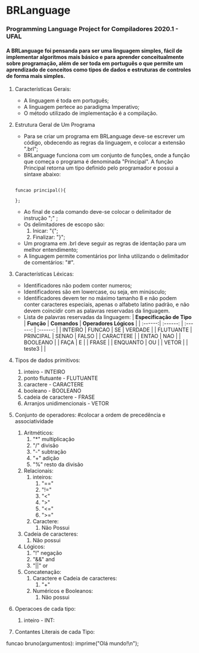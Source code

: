 # BRLanguage
### Programming Language Project for Compiladores 2020.1 - UFAL
#### A BRLanguage foi pensanda para ser uma linguagem simples, fácil de implementar algorítmos mais básico e para aprender conceitualmente sobre programação, além de ser toda em português o que permite um aprendizado de conceitos como tipos de dados e estruturas de controles de forma mais simples.

1. Características Gerais:
   - A linguagem é toda em português;
   - A linguagem pertece ao paradigma Imperativo;
   - O método utilizado de implementação é a compilação.
   
1. Estrutura Geral de Um Programa
   - Para se criar um programa em BRLanguage deve-se escrever um código, obdecendo as regras da linguagem, e colocar a extensão ".brl";
   - BRLanguage funciona com um conjunto de funções, onde a função que começa o programa é denominada "Principal". A função Principal retorna um tipo definido pelo programador e possui a sintaxe abaixo:
   
   ```
   
   funcao principal(){
   
   };
   
   ```
   - Ao final de cada comando deve-se colocar o delimitador de instrução ";" ;
   - Os delimitadores de escopo são:
     1. Inicar: "{";
     1. Finalizar: "}";
   - Um programa em .brl deve seguir as regras de identação para um melhor entendimento;
   - A linguagem permite comentários por linha utilizando o delimitador de comentários: "#".

1. Características Léxicas:
   - Identificadores não podem conter numeros;
   - Identificadores são em lowercase, ou seja, em minúsculo;
   - Identificadores devem ter no máximo tamanho 8 e não podem conter caracteres especiais, apenas o alfabeto latino padrão, e não devem coincidir com as palavras reservadas da linguagem.
   - Lista de palavras reservadas da linguagem:
     | **Especificação de Tipo** | **Função** | **Comandos** | **Operadores Lógicos** |
     | :------:| :------: | :------: | :------: |
     | INTEIRO | FUNCAO | SE | VERDADE |
     | FLUTUANTE | PRINCIPAL | SENAO | FALSO |
     | CARACTERE |  | ENTAO | NAO |
     | BOOLEANO |  | FAÇA | E |
     | FRASE |  | ENQUANTO | OU |
     | VETOR |  | teste3 |  |


1. Tipos de dados primitivos:
   1. inteiro - INTEIRO
   1. ponto flutuante - FLUTUANTE
   1. caractere - CARACTERE
   1. booleano - BOOLEANO
   1. cadeia de caractere - FRASE
   1. Arranjos unidimencionais - VETOR

1. Conjunto de operadores: #colocar a ordem de precedência e associatividade
   1. Aritméticos:
      1. "*" multiplicação
      1. "/" divisão
      1. "-" subtração
      1. "+" adição
      1. "%" resto da divisão
    1. Relacionais:
       1. inteiros:
          1. "=="
          1. "!="
          1. "<"
          1. ">"
          1. "<="
          1. ">="
        1. Caractere:
           1. Não Possui
     1. Cadeia de caracteres:
        1. Não possui
     1. Lógicos:
        1. "!" negação
        1. "&&" and
        1. "||" or
     1. Concatenação:
        1. Caractere e Cadeia de caracteres:
           1. "+"
        1. Numéricos e Booleanos:
           1. Não possui

1. Operacoes de cada tipo:
   1. inteiro - INT:
 
3. Contantes Literais de cada Tipo:

funcao bruno(argumentos):
  imprime("Olá mundo!\n");

